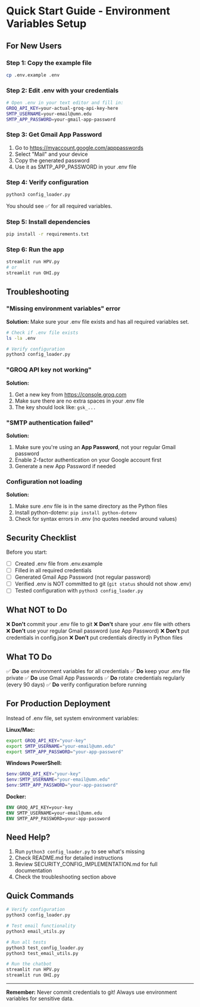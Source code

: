 # Quick Start Guide - Environment Variables Setup

## For New Users

### Step 1: Copy the example file
```bash
cp .env.example .env
```

### Step 2: Edit .env with your credentials
```bash
# Open .env in your text editor and fill in:
GROQ_API_KEY=your-actual-groq-api-key-here
SMTP_USERNAME=your-email@umn.edu
SMTP_APP_PASSWORD=your-gmail-app-password
```

### Step 3: Get Gmail App Password
1. Go to https://myaccount.google.com/apppasswords
2. Select "Mail" and your device
3. Copy the generated password
4. Use it as SMTP_APP_PASSWORD in your .env file

### Step 4: Verify configuration
```bash
python3 config_loader.py
```

You should see ✅ for all required variables.

### Step 5: Install dependencies
```bash
pip install -r requirements.txt
```

### Step 6: Run the app
```bash
streamlit run HPV.py
# or
streamlit run OHI.py
```

## Troubleshooting

### "Missing environment variables" error
**Solution:** Make sure your .env file exists and has all required variables set.

```bash
# Check if .env file exists
ls -la .env

# Verify configuration
python3 config_loader.py
```

### "GROQ API key not working"
**Solution:** 
1. Get a new key from https://console.groq.com
2. Make sure there are no extra spaces in your .env file
3. The key should look like: `gsk_...`

### "SMTP authentication failed"
**Solution:**
1. Make sure you're using an **App Password**, not your regular Gmail password
2. Enable 2-factor authentication on your Google account first
3. Generate a new App Password if needed

### Configuration not loading
**Solution:**
1. Make sure .env file is in the same directory as the Python files
2. Install python-dotenv: `pip install python-dotenv`
3. Check for syntax errors in .env (no quotes needed around values)

## Security Checklist

Before you start:
- [ ] Created .env file from .env.example
- [ ] Filled in all required credentials
- [ ] Generated Gmail App Password (not regular password)
- [ ] Verified .env is NOT committed to git (`git status` should not show .env)
- [ ] Tested configuration with `python3 config_loader.py`

## What NOT to Do

❌ **Don't** commit your .env file to git
❌ **Don't** share your .env file with others
❌ **Don't** use your regular Gmail password (use App Password)
❌ **Don't** put credentials in config.json
❌ **Don't** put credentials directly in Python files

## What TO Do

✅ **Do** use environment variables for all credentials
✅ **Do** keep your .env file private
✅ **Do** use Gmail App Passwords
✅ **Do** rotate credentials regularly (every 90 days)
✅ **Do** verify configuration before running

## For Production Deployment

Instead of .env file, set system environment variables:

**Linux/Mac:**
```bash
export GROQ_API_KEY="your-key"
export SMTP_USERNAME="your-email@umn.edu"
export SMTP_APP_PASSWORD="your-app-password"
```

**Windows PowerShell:**
```powershell
$env:GROQ_API_KEY="your-key"
$env:SMTP_USERNAME="your-email@umn.edu"
$env:SMTP_APP_PASSWORD="your-app-password"
```

**Docker:**
```dockerfile
ENV GROQ_API_KEY=your-key
ENV SMTP_USERNAME=your-email@umn.edu
ENV SMTP_APP_PASSWORD=your-app-password
```

## Need Help?

1. Run `python3 config_loader.py` to see what's missing
2. Check README.md for detailed instructions
3. Review SECURITY_CONFIG_IMPLEMENTATION.md for full documentation
4. Check the troubleshooting section above

## Quick Commands

```bash
# Verify configuration
python3 config_loader.py

# Test email functionality
python3 email_utils.py

# Run all tests
python3 test_config_loader.py
python3 test_email_utils.py

# Run the chatbot
streamlit run HPV.py
streamlit run OHI.py
```

---

**Remember:** Never commit credentials to git! Always use environment variables for sensitive data.

